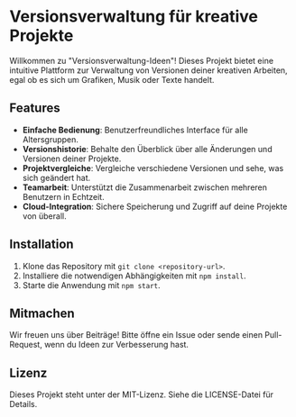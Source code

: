 # Versionsverwaltung für kreative Projekte

Willkommen zu "Versionsverwaltung-Ideen"! Dieses Projekt bietet eine intuitive Plattform zur Verwaltung von Versionen deiner kreativen Arbeiten, egal ob es sich um Grafiken, Musik oder Texte handelt.

## Features
- **Einfache Bedienung**: Benutzerfreundliches Interface für alle Altersgruppen.
- **Versionshistorie**: Behalte den Überblick über alle Änderungen und Versionen deiner Projekte.
- **Projektvergleiche**: Vergleiche verschiedene Versionen und sehe, was sich geändert hat.
- **Teamarbeit**: Unterstützt die Zusammenarbeit zwischen mehreren Benutzern in Echtzeit.
- **Cloud-Integration**: Sichere Speicherung und Zugriff auf deine Projekte von überall.

## Installation
1. Klone das Repository mit `git clone <repository-url>`.
2. Installiere die notwendigen Abhängigkeiten mit `npm install`.
3. Starte die Anwendung mit `npm start`.

## Mitmachen
Wir freuen uns über Beiträge! Bitte öffne ein Issue oder sende einen Pull-Request, wenn du Ideen zur Verbesserung hast.

## Lizenz
Dieses Projekt steht unter der MIT-Lizenz. Siehe die LICENSE-Datei für Details.
